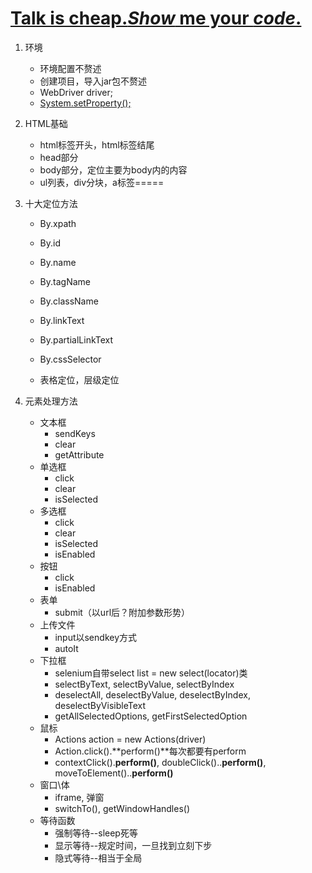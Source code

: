 # [Talk is cheap.*Show* me your *code*.](src/selenium基础/ActionSelenium.java)
1. 环境

   - 环境配置不赘述
   - 创建项目，导入jar包不赘述
   - WebDriver driver;
   - [System.setProperty();](/find_element.java)

2. HTML基础

   - html标签开头，html标签结尾
   - head部分
   - body部分，定位主要为body内的内容
   - ul列表，div分块，a标签=====

3. 十大定位方法

   - By.xpath

   - By.id
   - By.name
   - By.tagName
   - By.className
   - By.linkText
   - By.partialLinkText
   - By.cssSelector
   - 表格定位，层级定位

4. 元素处理方法

   - 文本框
     - sendKeys
     - clear
     - getAttribute
   - 单选框
     - click
     - clear
     - isSelected
   - 多选框
     - click
     - clear
     - isSelected
     - isEnabled
   - 按钮
     - click
     - isEnabled
   - 表单
     - submit（以url后？附加参数形势）
   - 上传文件
     - input以sendkey方式
     - autoIt
   - 下拉框
     - selenium自带select list = new select(locator)类
     - selectByText, selectByValue, selectByIndex
     - deselectAll, deselectByValue, deselectByIndex, deselectByVisibleText
     - getAllSelectedOptions, getFirstSelectedOption
   - 鼠标
     - Actions action = new Actions(driver)
     - Action.click().**perform()**每次都要有perform
     - contextClick().**perform()**, doubleClick()..**perform()**, moveToElement()..**perform()**
   - 窗口\体
     - iframe, 弹窗
     - switchTo(), getWindowHandles()
   - 等待函数
     - 强制等待--sleep死等
     - 显示等待--规定时间，一旦找到立刻下步
     - 隐式等待--相当于全局
